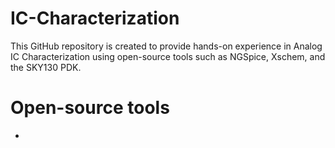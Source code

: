 # IC-Characterization
This GitHub repository is created to provide hands-on experience in Analog IC Characterization using open-source tools such as NGSpice, Xschem, and the SKY130 PDK.
# Open-source tools
-
